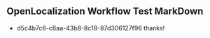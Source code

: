 ## OpenLocalization Workflow Test MarkDown
* d5c4b7c6-c6aa-43b8-8c18-87d306127f96 
thanks!<!--HONumber=Mar16_HO2-->

